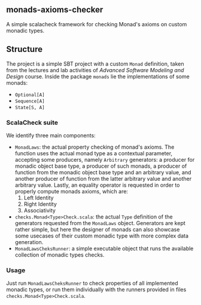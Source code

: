 ## monads-axioms-checker

A simple scalacheck framework for checking Monad's axioms on custom monadic types.

## Structure

The project is a simple SBT project with a custom `Monad` definition, taken
from the lectures and lab activities of *Advanced Software Modeling and Design*
course. Inside the package `monads` lie the implementations of some monads:

- `Optional[A]`
- `Sequence[A]`
- `State[S, A]`

### ScalaCheck suite

We identify three main components:

- `MonadLaws`: the actual property checking of monad's axioms. The function
    uses the actual monad type as a contextual parameter, accepting some producers,
    namely `Arbitrary` generators: a producer for monadic object base type, a
    producer of such monads, a producer of function from the monadic object base
    type and an arbitrary value, and another producer of function from the latter
    arbitrary value and another arbitrary value. Lastly, an equality operator is
    requested in order to properly compute monads axioms, which are:
    1. Left Identity
    2. Right Identity
    3. Associativity
- `checks.Monad<Type>Check.scala`: the actual `Type` definition of the
    generators requested from the `MonadLaws` object. Generators are kept rather
    simple, but here the designer of monads can also showcase some usecases of
    their custom monadic type with more complex data generation.
- `MonadLawsCheksRunner`: a simple executable object that runs the available
    collection of monadic types checks.

### Usage

Just run `MonadLawsCheksRunner` to check properties of all implemented monadic
types, or run them individually with the runners provided in files
`checks.Monad<Type>Check.scala`.
